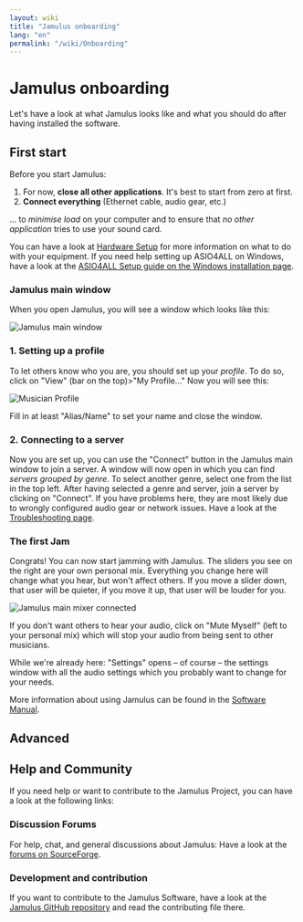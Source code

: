 ```yaml
---
layout: wiki
title: "Jamulus onboarding"
lang: "en"
permalink: "/wiki/Onboarding"
---
```

# Jamulus onboarding
Let's have a look at what Jamulus looks like and what you should do after having installed the software.
## First start
Before you start Jamulus:
1. For now, **close all other applications**. It's best to start from zero at first.
2. **Connect everything** (Ethernet cable, audio gear, etc.)

... to *minimise load* on your computer and to ensure that *no other application* tries to use your sound card.

You can have a look at [Hardware Setup](Hardware-Setup) for more information on what to do with your equipment. If you need help setting up ASIO4ALL on Windows, have a look at the [ASIO4ALL Setup guide on the Windows installation page](Installation-for-Windows#setting-up-asio4all).

### Jamulus main window
When you open Jamulus, you will see a window which looks like this:

![Jamulus main window](https://user-images.githubusercontent.com/20726856/100796017-4cfa4500-3420-11eb-9d35-aa206d392a5a.png)

### 1. Setting up a profile
To let others know who you are, you should set up your *profile*. To do so, click on "View" (bar on the top)>"My Profile..."
Now you will see this:

![Musician Profile](https://user-images.githubusercontent.com/20726856/100796411-e590c500-3420-11eb-9b62-e50d02cb009b.png)

Fill in at least "Alias/Name" to set your name and close the window.

### 2. Connecting to a server
Now you are set up, you can use the "Connect" button in the Jamulus main window to join a server. A window will now open in which you can find *servers grouped by genre*. To select another genre, select one from the list in the top left. After having selected a genre and server, join a server by clicking on "Connect". If you have problems here, they are most likely due to wrongly configured audio gear or network issues. Have a look at the [Troubleshooting page](Client-Troubleshooting).
### The first Jam
Congrats! You can now start jamming with Jamulus. The sliders you see on the right are your own personal mix. Everything you change here will change what you hear, but won't affect others. If you move a slider down, that user will be quieter, if you move it up, that user will be louder for you.

![Jamulus main mixer connected](https://user-images.githubusercontent.com/20726856/100801241-01e43000-3428-11eb-8d61-e03b5e648971.png)

If you don't want others to hear your audio, click on "Mute Myself" (left to your personal mix) which will stop your audio from being sent to other musicians.

While we're already here: "Settings" opens – of course – the settings window with all the audio settings which you probably want to change for your needs.

More information about using Jamulus can be found in the [Software Manual](Software-Manual).

## Advanced
<!--  Of course, you can do a lot more with Jamulus, like setting up a private server, doing online concerts, ...  Have a look at this website! The community publishes guides, tips, tricks in the [knowledge base](/kb/). -->

## Help and Community
If you need help or want to contribute to the Jamulus Project, you can have a look at the following links:

### Discussion Forums
For help, chat, and general discussions about Jamulus: Have a look at the [forums on SourceForge](https://sourceforge.net/p/llcon/discussion/).

### Development and contribution
If you want to contribute to the Jamulus Software, have a look at the [Jamulus GitHub repository](https://github.com/corrados/jamulus/) and read the contributing file there.

<!--Besides that, you can also contribute to this documentation: see the [Jamulus Website GitHub repository](https://github.com/jamulussoftware/jamuluswebsite) and have a look at the contribution file there.-->
